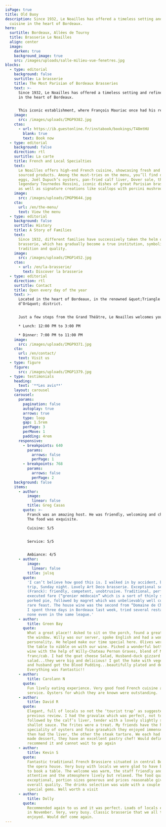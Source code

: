 ```yaml
---
isPage: true
title: Old Buoy
description: Since 1932, Le Noailles has offered a timeless setting and refined
  cuisine in the heart of Bordeaux.
hero:
  surtitle: Bordeaux, Allées de Tourny
  title: Brasserie Le Noailles
  align: center
  image:
    darken: true
    background_image: true
    src: /images/uploads/salle-milieu-vue-fenetres.jpg
blocks:
  - type: editorial
    background: false
    surtitle: La brasserie
    title: The Most Parisian of Bordeaux Brasseries
    text: >-
      Since 1932, Le Noailles has offered a timeless setting and refined cuisine
      in the heart of Bordeaux.


      This iconic establishment, where François Mauriac once had his regular table, has welcomed generations of artistic, intellectual, economic, and political figures.
    image:
      src: /images/uploads/IMGP9382.jpg
    ctas:
      - url: https://ib.guestonline.fr/instabook/bookings/T48mtHU
        blank: true
        text: Book now
  - type: editorial
    background: false
    direction: rtl
    surtitle: La carte
    title: French and Local Specialties
    text:
      Le Noailles offers high-end French cuisine, showcasing fresh and locally
      sourced products. Among the must-tries on the menu, you’ll find deviled
      eggs, Joël Dupuch’s oysters, pan-fried calf liver, Dover sole, the
      legendary Tournedos Rossini, iconic dishes of great Parisian brasseries,
      as well as signature creations like scallops with porcini mushrooms…
    image:
      src: /images/uploads/IMGP9644.jpg
    cta:
      url: /en/the-menu/
      text: View the menu
  - type: editorial
    background: false
    surtitle: History
    title: A Story of Families
    text:
      Since 1932, different families have successively taken the helm of this
      brasserie, which has gradually become a true institution, symbolizing
      tradition and quality.
    image:
      src: /images/uploads/IMGP1452.jpg
    ctas:
      - url: /en/la-brasserie/
        text: Discover la brasserie
  - type: editorial
    direction: rtl
    surtitle: Contact
    title: Open every day of the year
    text: >-
      Located in the heart of Bordeaux, in the renowned &quot;Triangle
      d’Or&quot; district.


      Just a few steps from the Grand Théâtre, Le Noailles welcomes you from Monday to Sunday:

      * Lunch: 12:00 PM to 3:00 PM

      * Dinner: 7:00 PM to 11:00 PM
    image:
      src: /images/uploads/IMGP9371.jpg
    cta:
      url: /en/contact/
      text: Visit us
  - type: figure
    figure:
      src: /images/uploads/IMGP1379.jpg
  - type: testimonials
    heading:
      text: '**Les avis**'
    layout: carousel
    carousel:
      params:
        pagination: false
        autoplay: true
        arrows: true
        type: loop
        gap: 1.5rem
        perPage: 3
        perMove: 1
        padding: 4rem
      responsive:
        - breakpoints: 640
          params:
            arrows: false
            perPage: 1
        - breakpoints: 768
          params:
            arrows: false
            perPage: 2
    background: false
    items:
      - author:
          image:
            linear: false
          title: Greg Casas
        quote: >-
          Franck was an amazing host. He was friendly, welcoming and charming.
          The food was exquisite.

          Cuisine: 5/5 


          Service: 5/5


          Ambiance: 4/5
      - author:
          image:
            linear: false
          title: julsq
        quote:
          'I can’t believe how good this is. I walked in by accident, business
          trip, Sunday night. Lovely Art Deco brasserie. Exceptional service
          (Franck): friendly, competent, unobtrusive. Traditional, perfectly
          executed fare (“grenier médocain” which is a sort of thinly sliced
          porked pie, followed by magret which was unbelievably well cooked - a
          rare feast. The house wine was the second from “Domaine de Chevalier”.
          I spent three days in Bordeaux last week, tried several restaurants,
          none even in the same league.'
      - author:
          title: Green Bay
        quote:
          What a great place!! Asked to sit on the porch, found a great table by
          the window. Willy was our server, spoke English and had a wonderful
          personality. He helped make our time special here. Olives were put on
          the table to nibble on with our wine. Picked a wonderful bottle of
          wine with the help of Willy-Chateau Pernon Graves, blend of Merlot/Cab
          franc/cab. I had the goat cheese Salad, Husband-duck gizzard
          salad...they were big and delicious! I got the hake with vegetables
          and husband got the Blood Pudding...beautifully plated and delicious.
          Everything was Fantastic!!
      - author:
          title: Carolann N
        quote:
          Fun lively eating experience. Very good food French cuisine and good
          service. Oysters for which they are known were outstanding.
      - author:
          title: David R
        quote:
          Elegant, full of locals so not the ‘tourist trap’ as suggested by a
          previous review. I had the gravalax which was perfect, not too strong,
          followed by the calf’s liver, tender with a lovely slightly sweet
          shallot sauce. The frites were a treat. My friends have the house
          speciality of oysters and foie graswhich they enjoyed immensely, one
          then had the liver, the other the steak tartare. We each had a home
          made dessert, they have an excellent pastry chef! Would definitely
          recommend it and cannot wait to go again
      - author:
          title: Kevin S
        quote:
          Fantastic traditional French Brassiere situated in central Bordeaux near
          the opera house. Very busy with locals we were glad to have been able
          to book a table. The welcome was warm, the staff friendly and
          attentive and the atmosphere lively but relaxed. The food quality was
          exceptional, portion sizes generous and prices reasonable given the
          overall quality. The drinks selection was wide with a couple of
          special gems. Well worth a visit
      - author:
          title: Dolly
        quote:
          Recommended again to us and it was perfect. Loads of locals eating here
          in November. Very, very busy. Classic brasserie that we all thoroughly
          enjoyed. Would def come again.
---
```

